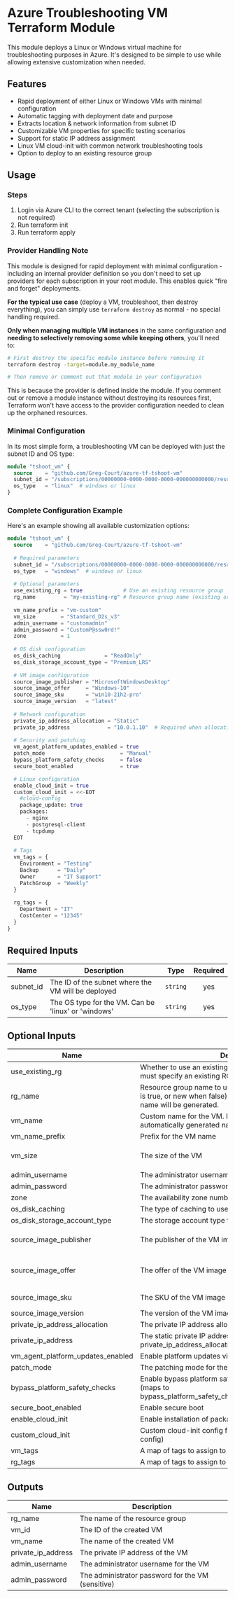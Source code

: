 # Azure Troubleshooting VM Terraform Module

This module deploys a Linux or Windows virtual machine for troubleshooting purposes in Azure. It's designed to be simple to use while allowing extensive customization when needed.

## Features
- Rapid deployment of either Linux or Windows VMs with minimal configuration
- Automatic tagging with deployment date and purpose
- Extracts location & network information from subnet ID
- Customizable VM properties for specific testing scenarios
- Support for static IP address assignment
- Linux VM cloud-init with common network troubleshooting tools
- Option to deploy to an existing resource group

## Usage

### Steps
1. Login via Azure CLI to the correct tenant (selecting the subscription is not required)
2. Run terraform init
3. Run terraform apply

### Provider Handling Note
This module is designed for rapid deployment with minimal configuration - including an internal provider definition so you don't need to set up providers for each subscription in your root module. This enables quick "fire and forget" deployments.

**For the typical use case** (deploy a VM, troubleshoot, then destroy everything), you can simply use `terraform destroy` as normal - no special handling required.

**Only when managing multiple VM instances** in the same configuration and **needing to selectively removing some while keeping others**, you'll need to:

```bash
# First destroy the specific module instance before removing it
terraform destroy -target=module.my_module_name

# Then remove or comment out that module in your configuration
```

This is because the provider is defined inside the module. If you comment out or remove a module instance without destroying its resources first, Terraform won't have access to the provider configuration needed to clean up the orphaned resources.

### Minimal Configuration
In its most simple form, a troubleshooting VM can be deployed with just the subnet ID and OS type:

```terraform
module "tshoot_vm" {
  source    = "github.com/Greg-Court/azure-tf-tshoot-vm"
  subnet_id = "/subscriptions/00000000-0000-0000-0000-000000000000/resourceGroups/my-vnet-rg-name/providers/Microsoft.Network/virtualNetworks/my-vnet-name/subnets/my-subnet-name"
  os_type   = "linux"  # windows or linux
}
```

### Complete Configuration Example
Here's an example showing all available customization options:

```terraform
module "tshoot_vm" {
  source    = "github.com/Greg-Court/azure-tf-tshoot-vm"
  
  # Required parameters
  subnet_id = "/subscriptions/00000000-0000-0000-0000-000000000000/resourceGroups/my-vnet-rg-name/providers/Microsoft.Network/virtualNetworks/my-vnet-name/subnets/my-subnet-name"
  os_type   = "windows"  # windows or linux
  
  # Optional parameters
  use_existing_rg = true             # Use an existing resource group
  rg_name         = "my-existing-rg" # Resource group name (existing or new)
  
  vm_name_prefix = "vm-custom"
  vm_size        = "Standard_D2s_v3"
  admin_username = "customadmin"
  admin_password = "CustomP@ssw0rd!"
  zone           = 1
  
  # OS disk configuration
  os_disk_caching              = "ReadOnly"
  os_disk_storage_account_type = "Premium_LRS"
  
  # VM image configuration
  source_image_publisher = "MicrosoftWindowsDesktop"
  source_image_offer     = "Windows-10"
  source_image_sku       = "win10-21h2-pro"
  source_image_version   = "latest"
  
  # Network configuration
  private_ip_address_allocation = "Static"
  private_ip_address            = "10.0.1.10"  # Required when allocation is Static
  
  # Security and patching
  vm_agent_platform_updates_enabled = true
  patch_mode                        = "Manual"
  bypass_platform_safety_checks     = false
  secure_boot_enabled               = true

  # Linux configuration
  enable_cloud_init = true
  custom_cloud_init = <<-EOT
    #cloud-config
    package_update: true
    packages:
      - nginx
      - postgresql-client
      - tcpdump
  EOT
  
  # Tags
  vm_tags = {
    Environment = "Testing"
    Backup      = "Daily"
    Owner       = "IT Support"
    PatchGroup  = "Weekly"
  }
  
  rg_tags = {
    Department = "IT"
    CostCenter = "12345"
  }
}
```

## Required Inputs

| Name | Description | Type | Required |
|------|-------------|------|:--------:|
| subnet_id | The ID of the subnet where the VM will be deployed | `string` | yes |
| os_type | The OS type for the VM. Can be 'linux' or 'windows' | `string` | yes |

## Optional Inputs

| Name | Description | Type | Default |
|------|-------------|------|---------|
| use_existing_rg | Whether to use an existing resource group. If true, rg_name must specify an existing RG. | `bool` | `false` |
| rg_name | Resource group name to use (existing when use_existing_rg is true, or new when false). If not provided for a new RG, a name will be generated. | `string` | `null` |
| vm_name | Custom name for the VM. If provided, this will override the automatically generated name. | `string` | `null` |
| vm_name_prefix | Prefix for the VM name | `string` | `"vm-tshoot"` |
| vm_size | The size of the VM | `string` | `"Standard_B2s"` (Linux) or `"Standard_B2ms"` (Windows) |
| admin_username | The administrator username for the VM | `string` | `"azureadmin"` |
| admin_password | The administrator password for the VM | `string` | `"Pa$$w0rd123!"` |
| zone | The availability zone number for the VM | `number` | `null` |
| os_disk_caching | The type of caching to use on the OS disk | `string` | `"ReadWrite"` |
| os_disk_storage_account_type | The storage account type for the OS disk | `string` | `"StandardSSD_LRS"` |
| source_image_publisher | The publisher of the VM image | `string` | `"canonical"` (Linux) or `"MicrosoftWindowsServer"` (Windows) |
| source_image_offer | The offer of the VM image | `string` | `"ubuntu-24_04-lts"` (Linux) or `"WindowsServer"` (Windows) |
| source_image_sku | The SKU of the VM image | `string` | `"server"` (Linux) or `"2022-Datacenter"` (Windows) |
| source_image_version | The version of the VM image | `string` | `"latest"` |
| private_ip_address_allocation | The private IP address allocation method | `string` | `"Dynamic"` |
| private_ip_address | The static private IP address to assign when private_ip_address_allocation is 'Static' | `string` | `null` |
| vm_agent_platform_updates_enabled | Enable platform updates via VM agent | `bool` | `true` |
| patch_mode | The patching mode for the VM | `string` | `"AutomaticByPlatform"` |
| bypass_platform_safety_checks | Enable bypass platform safety checks on user schedule (maps to bypass_platform_safety_checks_on_user_schedule_enabled) | `bool` | `true` |
| secure_boot_enabled | Enable secure boot | `bool` | `false` |
| enable_cloud_init | Enable installation of packages on first boot (Linux only) | `bool` | `true` |
| custom_cloud_init | Custom cloud-init config for Linux VMs (replaces default config) | `string` | `null` |
| vm_tags | A map of tags to assign to the virtual machine | `map(string)` | `{}` |
| rg_tags | A map of tags to assign to the resource group | `map(string)` | `{}` |

## Outputs

| Name | Description |
|------|-------------|
| rg_name | The name of the resource group |
| vm_id | The ID of the created VM |
| vm_name | The name of the created VM |
| private_ip_address | The private IP address of the VM |
| admin_username | The administrator username for the VM |
| admin_password | The administrator password for the VM (sensitive) |